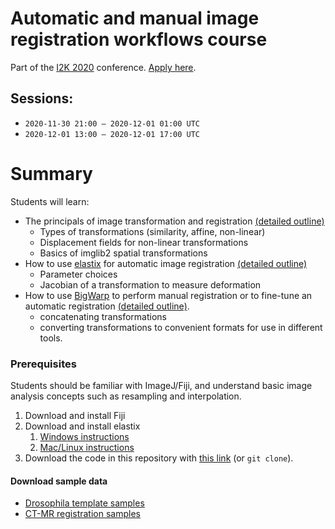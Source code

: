# Automatic and manual image registration workflows course
Part of the [I2K 2020](https://www.janelia.org/you-janelia/conferences/from-images-to-knowledge-with-imagej-friends) conference. [Apply here](https://www.janelia.org/you-janelia/conferences/from-images-to-knowledge-with-imagej-friends/virtual-workshop-program).

## Sessions: 	
* `2020-11-30 21:00 – 2020-12-01 01:00 UTC`
* `2020-12-01 13:00 – 2020-12-01 17:00 UTC`

# Summary

Students will learn:
* The principals of image transformation and registration [(detailed outline)](https://github.com/bogovicj/registrationWorkflows_i2k_2020/blob/main/basicsFijiImglib2/Part1Outline.md)
    * Types of transformations (similarity, affine, non-linear)
    * Displacement fields for non-linear transformations
    * Basics of imglib2 spatial transformations
* How to use [elastix](https://elastix.lumc.nl/) for automatic image registration [(detailed outline)](https://github.com/bogovicj/registrationWorkflows_i2k_2020/blob/main/elastix/Part2Outline.md)
    * Parameter choices
    * Jacobian of a transformation to measure deformation
* How to use [BigWarp](https://imagej.net/BigWarp) to perform manual registration or to fine-tune an automatic registration [(detailed outline)](https://github.com/bogovicj/registrationWorkflows_i2k_2020/blob/main/bigwarp/Part3Outline.md).
    * concatenating transformations
    * converting transformations to convenient formats for use in different tools.

### Prerequisites 

Students should be familiar with ImageJ/Fiji, and understand basic image analysis concepts such as resampling and interpolation.

1. Download and install Fiji
2. Download and install elastix
   1. [Windows instructions](https://github.com/bogovicj/registrationWorkflows_i2k_2020/blob/main/installation/elastixInstallationWindows.md)
   2. [Mac/Linux instructions](https://github.com/bogovicj/registrationWorkflows_i2k_2020/blob/main/installation/elastixInstallationMacLinux.md)
3. Download the code in this repository with [this link](https://github.com/bogovicj/registrationWorkflows_i2k_2020/archive/main.zip) (or `git clone`).

#### Download sample data

* [Drosophila template samples](https://figshare.com/s/bb156ad5a4288cdc65a2)
* [CT-MR registration samples](https://figshare.com/articles/dataset/CT-MR_Registration_sample_images/13218026)


